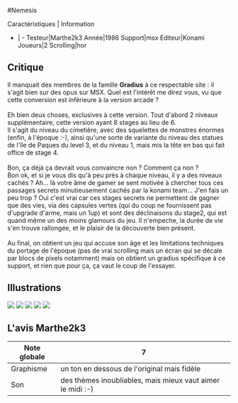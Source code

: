#Nemesis

Caractéristiques | Information
- | -
Testeur|Marthe2k3
Année|1986
Support|msx
Editeur|Konami
Joueurs|2
Scrolling|hor

## Critique
Il manquait des membres de la famille <b>Gradius</b> à ce respectable site : il s'agit bien sur des opus sur MSX. Quel est l'intérêt me direz vous, vu que cette conversion est inférieure à la version arcade ?<br/><br/>Eh bien deux choses, exclusives à cette version. Tout d'abord 2 niveaux supplémentaire, cette version ayant 8 stages au lieu de 6.<br/>Il s'agit du niveau du cimetière, avec des squelettes de monstres énormes (enfin, à l'époque :-), ainsi qu'une sorte de variante du niveau des statues de l'île de Paques du level 3, et du niveau 1, mais mis la tête en bas qui fait office de stage 4.<br/><br/>Bon, ça déjà ça devrait vous convaincre non ? Comment ça non ?<br/>Bon ok, et si je vous dis qu'à peu près à chaque niveau, il y a des niveaux cachés ? Ah... là votre âme de gamer se sent motivée à chercher tous ces passages secrets minutieusement cachés par la konami team... J'en fais un peu trop ? Oui c'est vrai car ces stages secrets ne permettent de gagner que des vies, via des capsules vertes (qui du coup ne fournissent pas d'upgrade d'arme, mais un 1up) et sont des déclinaisons du stage2, qui est quand même un des moins glamours du jeu. Il n'empeche, la durée de vie s'en trouve rallongée, et le plaisir de la découverte bien présent.<br/><br/>Au final, on obtient un jeu qui accuse son âge et les limitations techniques du portage de l'époque (pas de vrai scrolling mais un écran qui se décale par blocs de pixels notamment) mais on obtient un gradius spécifique à ce support, et rien que pour ça, ça vaut le coup de l'essayer.

## Illustrations
![](http://www.shmup.com/images/thumbs/img_fiche_1_741.gif)
![](http://www.shmup.com/images/thumbs/img_fiche_2_741.gif)
![](http://www.shmup.com/images/thumbs/img_fiche_3_741.gif)
![](http://www.shmup.com/images/thumbs/)
![](http://www.shmup.com/images/thumbs/)

## L'avis Marthe2k3
Note globale|7
-|-
Graphisme|un ton en dessous de l'original mais fidèle
Son|des thèmes inoubliables, mais mieux vaut aimer le midi :-)
